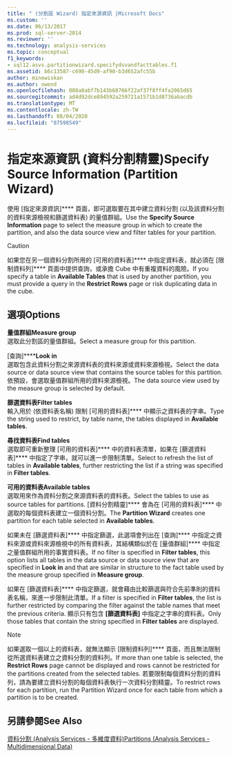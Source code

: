 ```yaml
---
title: " (分割區 Wizard) 指定來源資訊 |Microsoft Docs"
ms.custom: ''
ms.date: 06/13/2017
ms.prod: sql-server-2014
ms.reviewer: ''
ms.technology: analysis-services
ms.topic: conceptual
f1_keywords:
- sql12.asvs.partitionwizard.specifydsvandfacttables.f1
ms.assetid: b6c13587-c690-45d9-af90-b3d652afc55b
author: minewiskan
ms.author: owend
ms.openlocfilehash: 088a8abf7b143b68766f22af37f8ff4fa2065d65
ms.sourcegitcommit: ad4d92dce894592a259721a1571b1d8736abacdb
ms.translationtype: MT
ms.contentlocale: zh-TW
ms.lasthandoff: 08/04/2020
ms.locfileid: "87598549"
---
```

# <a name="specify-source-information-partition-wizard"></a><span data-ttu-id="70abe-102">指定來源資訊 (資料分割精靈)</span><span class="sxs-lookup"><span data-stu-id="70abe-102">Specify Source Information (Partition Wizard)</span></span>
  <span data-ttu-id="70abe-103">使用 [指定來源資訊]\*\*\*\* 頁面，即可選取要在其中建立資料分割 (以及該資料分割的資料來源檢視和篩選資料表) 的量值群組。</span><span class="sxs-lookup"><span data-stu-id="70abe-103">Use the **Specify Source Information** page to select the measure group in which to create the partition, and also the data source view and filter tables for your partition.</span></span>  
  
> [!CAUTION]  
>  <span data-ttu-id="70abe-104">如果您在另一個資料分割所用的 [可用的資料表]\*\*\*\* 中指定資料表，就必須在 [限制資料列]\*\*\*\* 頁面中提供查詢，或承擔 Cube 中有重複資料的風險。</span><span class="sxs-lookup"><span data-stu-id="70abe-104">If you specify a table in **Available Tables** that is used by another partition, you must provide a query in the **Restrict Rows** page or risk duplicating data in the cube.</span></span>  
  
## <a name="options"></a><span data-ttu-id="70abe-105">選項</span><span class="sxs-lookup"><span data-stu-id="70abe-105">Options</span></span>  
 <span data-ttu-id="70abe-106">**量值群組**</span><span class="sxs-lookup"><span data-stu-id="70abe-106">**Measure group**</span></span>  
 <span data-ttu-id="70abe-107">選取此分割區的量值群組。</span><span class="sxs-lookup"><span data-stu-id="70abe-107">Select a measure group for this partition.</span></span>  
  
 <span data-ttu-id="70abe-108">[查詢]\*\*\*\*</span><span class="sxs-lookup"><span data-stu-id="70abe-108">**Look in**</span></span>  
 <span data-ttu-id="70abe-109">選取包含此資料分割之來源資料表的資料來源或資料來源檢視。</span><span class="sxs-lookup"><span data-stu-id="70abe-109">Select the data source or data source view that contains the source tables for this partition.</span></span> <span data-ttu-id="70abe-110">依預設，會選取量值群組所用的資料來源檢視。</span><span class="sxs-lookup"><span data-stu-id="70abe-110">The data source view used by the measure group is selected by default.</span></span>  
  
 <span data-ttu-id="70abe-111">**篩選資料表**</span><span class="sxs-lookup"><span data-stu-id="70abe-111">**Filter tables**</span></span>  
 <span data-ttu-id="70abe-112">輸入用於 (依資料表名稱) 限制 [可用的資料表]\*\*\*\* 中顯示之資料表的字串。</span><span class="sxs-lookup"><span data-stu-id="70abe-112">Type the string used to restrict, by table name, the tables displayed in **Available tables**.</span></span>  
  
 <span data-ttu-id="70abe-113">**尋找資料表**</span><span class="sxs-lookup"><span data-stu-id="70abe-113">**Find tables**</span></span>  
 <span data-ttu-id="70abe-114">選取即可重新整理 [可用的資料表]\*\*\*\* 中的資料表清單，如果在 [篩選資料表]\*\*\*\* 中指定了字串，就可以進一步限制清單。</span><span class="sxs-lookup"><span data-stu-id="70abe-114">Select to refresh the list of tables in **Available tables**, further restricting the list if a string was specified in **Filter tables**.</span></span>  
  
 <span data-ttu-id="70abe-115">**可用的資料表**</span><span class="sxs-lookup"><span data-stu-id="70abe-115">**Available tables**</span></span>  
 <span data-ttu-id="70abe-116">選取用來作為資料分割之來源資料表的資料表。</span><span class="sxs-lookup"><span data-stu-id="70abe-116">Select the tables to use as source tables for partitions.</span></span> <span data-ttu-id="70abe-117">[資料分割精靈]\*\*\*\* 會為在 [可用的資料表]\*\*\*\* 中選取的每個資料表建立一個資料分割。</span><span class="sxs-lookup"><span data-stu-id="70abe-117">The **Partition Wizard** creates one partition for each table selected in **Available tables**.</span></span>  
  
 <span data-ttu-id="70abe-118">如果未在 [篩選資料表]\*\*\*\* 中指定篩選，此選項會列出在 [查詢]\*\*\*\* 中指定之資料來源或資料來源檢視中的所有資料表，其結構類似於在 [量值群組]\*\*\*\* 中指定之量值群組所用的事實資料表。</span><span class="sxs-lookup"><span data-stu-id="70abe-118">If no filter is specified in **Filter tables**, this option lists all tables in the data source or data source view that are specified in **Look in** and that are similar in structure to the fact table used by the measure group specified in **Measure group**.</span></span>  
  
 <span data-ttu-id="70abe-119">如果在 [篩選資料表]\*\*\*\* 中指定篩選，就會藉由比較篩選與符合先前準則的資料表名稱，來進一步限制此清單。</span><span class="sxs-lookup"><span data-stu-id="70abe-119">If a filter is specified in **Filter tables**, the list is further restricted by comparing the filter against the table names that meet the previous criteria.</span></span> <span data-ttu-id="70abe-120">顯示只有包含 **[篩選資料表]** 中指定之字串的資料表。</span><span class="sxs-lookup"><span data-stu-id="70abe-120">Only those tables that contain the string specified in **Filter tables** are displayed.</span></span>  
  
> [!NOTE]  
>  <span data-ttu-id="70abe-121">如果選取一個以上的資料表，就無法顯示 [限制資料列]\*\*\*\* 頁面，而且無法限制從所選資料表建立之資料分割的資料列。</span><span class="sxs-lookup"><span data-stu-id="70abe-121">If more than one table is selected, the **Restrict Rows** page cannot be displayed and rows cannot be restricted for the partitions created from the selected tables.</span></span> <span data-ttu-id="70abe-122">若要限制每個資料分割的資料列，請為要建立資料分割的每個資料表執行一次資料分割精靈。</span><span class="sxs-lookup"><span data-stu-id="70abe-122">To restrict rows for each partition, run the Partition Wizard once for each table from which a partition is to be created.</span></span>  
  
## <a name="see-also"></a><span data-ttu-id="70abe-123">另請參閱</span><span class="sxs-lookup"><span data-stu-id="70abe-123">See Also</span></span>  
 [<span data-ttu-id="70abe-124">資料分割 &#40;Analysis Services - 多維度資料&#41;</span><span class="sxs-lookup"><span data-stu-id="70abe-124">Partitions &#40;Analysis Services - Multidimensional Data&#41;</span></span>](multidimensional-models-olap-logical-cube-objects/partitions-analysis-services-multidimensional-data.md)  
  
  
